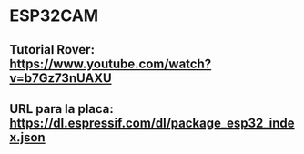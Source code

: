 # ESP32CAM
## Tutorial Rover: https://www.youtube.com/watch?v=b7Gz73nUAXU
## URL para la placa: https://dl.espressif.com/dl/package_esp32_index.json

